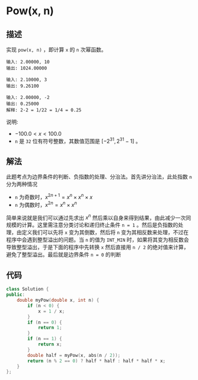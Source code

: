 # Pow(x, n)

## 描述

实现 `pow(x, n)` ，即计算 `x` 的 `n` 次幂函数。

```
输入: 2.00000, 10
输出: 1024.00000
```
```
输入: 2.10000, 3
输出: 9.26100
```
```
输入: 2.00000, -2
输出: 0.25000
解释: 2-2 = 1/22 = 1/4 = 0.25
```

说明:

- $-100.0 < x < 100.0$
- `n` 是 `32` 位有符号整数，其数值范围是 $[−2^{31}, 2^{31} − 1]$ 。

## 解法

此题考点为边界条件的判断、负指数的处理、分治法。首先讲分治法，此处指数 `n` 分为两种情况

- `n` 为奇数时，$x^{2n+1}=x^n \times x^n \times x$
- `n` 为偶数时，$x^{2n}=x^n \times x^n$

简单来说就是我们可以通过先求出 $x^n$ 然后乘以自身来得到结果，由此减少一次同规模的计算。这里需注意分类讨论和递归终止条件 `n = 1` 。然后是负指数的处理，由定义我们可以先将 `x` 变为其倒数，然后将 `n` 变为其相反数来处理，不过在程序中会遇到整型溢出的问题。当 `n` 的值为 `INT_MIN` 时，如果将其变为相反数会导致整型溢出，于是下面的程序中先转换 `x` 然后直接用 `n / 2` 的绝对值来计算，避免了整型溢出。最后就是边界条件 `n = 0` 的判断

## 代码

```cpp
class Solution {
public:
    double myPow(double x, int n) {
        if (n < 0) {
            x = 1 / x;
        }
        if (n == 0) {
            return 1;
        }
        if (n == 1) {
            return x;
        }
        double half = myPow(x, abs(n / 2));
        return (n % 2 == 0) ? half * half : half * half * x;
    }
};
```

